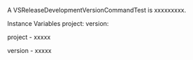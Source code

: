A VSReleaseDevelopmentVersionCommandTest is xxxxxxxxx.Instance Variables	project:		<Object>	version:		<Object>project	- xxxxxversion	- xxxxx